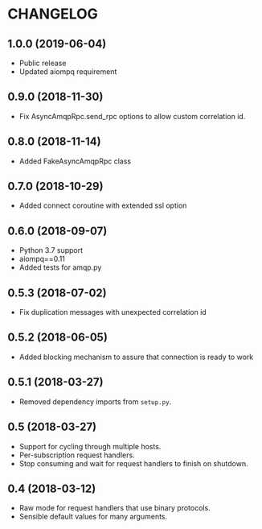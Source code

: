 CHANGELOG
=========

1.0.0 (2019-06-04)
------------------

- Public release
- Updated aiompq requirement

0.9.0 (2018-11-30)
------------------

- Fix AsyncAmqpRpc.send_rpc options to allow custom correlation id.

0.8.0 (2018-11-14)
------------------

- Added FakeAsyncAmqpRpc class

0.7.0 (2018-10-29)
------------------

- Added connect coroutine with extended ssl option


0.6.0 (2018-09-07)
------------------

- Python 3.7 support
- aiompq==0.11
- Added tests for amqp.py

0.5.3 (2018-07-02)
------------------

- Fix duplication messages with unexpected correlation id  

0.5.2 (2018-06-05)
------------------

- Added blocking mechanism to assure that connection is ready to work

0.5.1 (2018-03-27)
------------------

- Removed dependency imports from `setup.py`.

0.5 (2018-03-27)
----------------

- Support for cycling through multiple hosts.
- Per-subscription request handlers.
- Stop consuming and wait for request handlers to finish on shutdown.

0.4 (2018-03-12)
----------------

- Raw mode for request handlers that use binary protocols.
- Sensible default values for many arguments.
